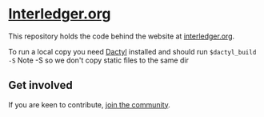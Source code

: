 # [Interledger.org](https://interledger.org)

This repository holds the code behind the website at [interledger.org](https://interledger.org).

To run a local copy you need [Dactyl](https://github.com/ripple/dactyl) installed and should run `$dactyl_build -S`
Note -S so we don't copy static files to the same dir

## Get involved
If you are keen to contribute, [join the community](https://interledger.org/community.html).
